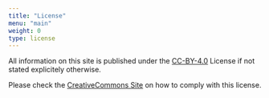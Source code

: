 ```yaml
---
title: "License"
menu: "main"
weight: 0
type: license
---
```


All information on this site is published under the [CC-BY-4.0](https://choosealicense.com/licenses/cc-by-4.0/) License if not stated explicitely otherwise.

Please check the [CreativeCommons Site](https://creativecommons.org/licenses/by/4.0/) 
on how to comply with this license.
